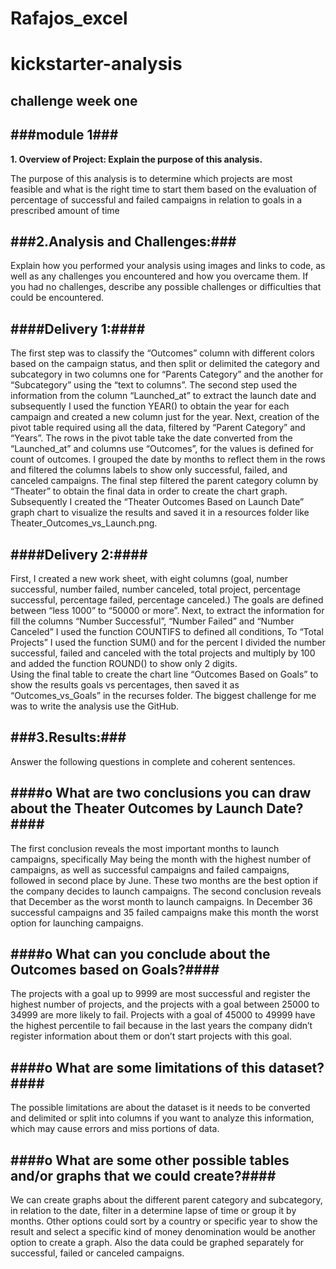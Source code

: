 # Rafajos_excel
# kickstarter-analysis
challenge week one
---
###module 1###
---

**1.	Overview of Project: Explain the purpose of this analysis.**

The purpose of this analysis is to determine which projects are most feasible and what is the right time to start them based on the evaluation of percentage of successful and failed campaigns in relation to goals in a prescribed amount of time

###2.Analysis and Challenges:###
---
Explain how you performed your analysis using images and links to code, as well as any challenges you encountered and how you overcame them. If you had no challenges, describe any possible challenges or difficulties that could be encountered.

####Delivery 1:####
---
The first step was to classify the “Outcomes” column with different colors based on the campaign status, and then split or delimited the category and subcategory in two columns one for “Parents Category” and the another for “Subcategory” using the “text to columns”.
The second step used the information from the column “Launched_at” to extract the launch date and subsequently I  used the function YEAR() to obtain the year for each campaign and created a new column just for the year.
Next, creation of the pivot table required using all the data, filtered by “Parent Category” and “Years”.  The rows in the pivot table take the date converted from the “Launched_at” and columns use “Outcomes”, for the values is defined for count of outcomes.
I grouped the date by months to reflect them in the rows and filtered the columns labels to show only successful, failed, and canceled campaigns.
The final step filtered the parent category column by “Theater” to obtain the final data in order to create the chart graph.  Subsequently I created the “Theater Outcomes Based on Launch Date” graph chart to visualize the results and saved it in a resources folder like Theater_Outcomes_vs_Launch.png.

####Delivery 2:####
---
First, I created a new work sheet, with eight columns (goal, number successful, number failed, number canceled, total project, percentage successful, percentage failed, percentage canceled.) The goals are defined between “less 1000” to “50000 or more”.
Next, to extract the information for fill the columns “Number Successful”, “Number Failed” and “Number Canceled” I used the function COUNTIFS to defined  all conditions,
To “Total Projects” I used the function SUM() and for the percent I divided the number successful, failed and canceled with the total projects and multiply by 100 and added the function ROUND() to show only 2 digits.  
Using the final table to create the chart line “Outcomes Based on Goals” to show the results goals vs percentages, then saved it as “Outcomes_vs_Goals” in the recurses folder.
The biggest challenge for me was to write the analysis use the GitHub. 

###3.Results:###
---
Answer the following questions in complete and coherent sentences.

####o	What are two conclusions you can draw about the Theater Outcomes by Launch Date?####
---
The first conclusion reveals the most important months to launch campaigns, specifically May being the month with the highest number of campaigns, as well as successful campaigns and failed campaigns, followed in second place by June.  These two months are the best option if the company decides to launch campaigns. 
The second conclusion reveals that December as the worst month to launch campaigns.  In December 36 successful campaigns and 35 failed campaigns make this month the worst option for launching campaigns.

####o	What can you conclude about the Outcomes based on Goals?####
---
The projects with a goal up to 9999 are most successful and register the highest number of projects, and the projects with a goal between 25000 to 34999 are more likely to fail. Projects with a goal of 45000 to 49999 have the highest percentile to fail because in the last years the company didn’t register information about them or don’t start projects with this goal. 

####o	What are some limitations of this dataset?####
---
The possible limitations are about the dataset is it needs to be converted and delimited or split into columns if you want to analyze this information, which may cause errors and miss portions of data. 

####o	What are some other possible tables and/or graphs that we could create?####
---
We can create graphs about the different parent category and subcategory, in relation to the date, filter in a determine lapse of time or group it by months. Other options could sort by a country or specific year to show the result and select a specific kind of money denomination would be another option to create a graph. Also the data could be graphed separately for successful, failed or canceled campaigns. 


